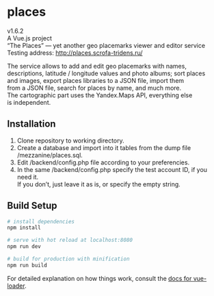 # places

v1.6.2  
A Vue.js project  
“The Places” — yet another geo placemarks viewer and editor service  
Testing address: http://places.scrofa-tridens.ru/

The service allows to add and edit geo placemarks with names, descriptions, latitude / longitude values and photo albums; sort places and images, export places libraries to a JSON file, import them from a JSON file, search for places by name, and much more. The cartographic part uses the Yandex.Maps API, everything else is independent.

## Installation

1. Clone repository to working directory.
2. Create a database and import into it tables from the dump file /mezzanine/places.sql.
3. Edit /backend/config.php file according to your preferencies.
4. In the same /backend/config.php specify the test account ID, if you need it.  
If you don’t, just leave it as is, or specify the empty string.

## Build Setup

``` bash
# install dependencies
npm install

# serve with hot reload at localhost:8080
npm run dev

# build for production with minification
npm run build
```

For detailed explanation on how things work, consult the [docs for vue-loader](http://vuejs.github.io/vue-loader).

